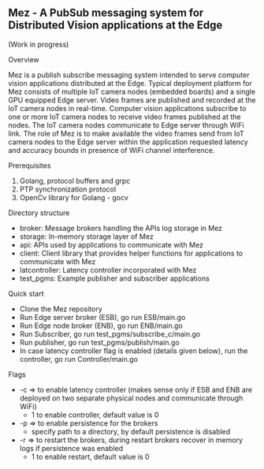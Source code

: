 ## Mez - A PubSub messaging system for Distributed Vision applications at the Edge
(Work in progress)

Overview

Mez is a publish subscribe messaging system intended to serve computer vision applications distributed at the Edge. Typical deployment platform for Mez consists of multiple IoT camera nodes (embedded boards) and a single GPU equipped Edge server. Video frames are published and recorded at the IoT camera nodes in real-time. Computer vision applications subscribe to one or more IoT camera nodes to receive video frames published at the nodes. The IoT camera nodes communicate to Edge server through WiFi link. The role of Mez is to make available the video frames send from IoT camera nodes to the Edge server within the application requested latency and accuracy bounds in presence of WiFi channel interference.


Prerequisites
1. Golang, protocol buffers and grpc 
2. PTP synchronization protocol
3. OpenCv library for Golang - gocv



Directory structure
- broker: Message brokers handling the APIs log storage in Mez
- storage: In-memory storage layer of Mez
- api: APIs used by applications to communicate with Mez
- client: Client library that provides helper functions for applications to communicate with Mez
- latcontroller: Latency controller incorporated with Mez
- test_pgms: Example publisher and subscriber applications


Quick start
- Clone the Mez repository
- Run Edge server broker (ESB), go run ESB/main.go
- Run Edge node broker (ENB), go run ENB/main.go
- Run Subscriber, go run test_pgms/subscribe_c/main.go
- Run publisher, go run test_pgms/publish/main.go
- In case latency controller flag is enabled (details given below), run the controller, go run Controller/main.go

Flags
- -c => to enable latency controller (makes sense only if ESB and ENB are deployed on two separate physical nodes and communicate through WiFi)
    - 1 to enable controller, default value is 0
- -p => to enable persistence for the brokers
    - specify path to a directory, by default persistence is disabled
- -r => to restart the brokers, during restart brokers recover in memory logs if persistence was enabled
    - 1 to enable restart, default value is 0






